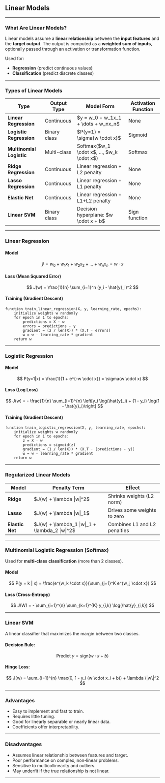 ## **Linear Models**

---

### **What Are Linear Models?**

Linear models assume a **linear relationship** between the **input features** and the **target output**. The output is computed as a **weighted sum of inputs**, optionally passed through an activation or transformation function.

Used for:

* **Regression** (predict continuous values)
* **Classification** (predict discrete classes)

---

### **Types of Linear Models**

| Type                     | Output Type  | Model Form                                       | Activation Function |
| ------------------------ | ------------ | ------------------------------------------------ | ------------------- |
| **Linear Regression**    | Continuous   | \$y = w\_0 + w\_1x\_1 + \dots + w\_nx\_n\$       | None                |
| **Logistic Regression**  | Binary class | \$P(y=1) = \sigma(w \cdot x)\$                   | Sigmoid             |
| **Multinomial Logistic** | Multi-class  | Softmax(\$w\_1 \cdot x\$, ..., \$w\_k \cdot x\$) | Softmax             |
| **Ridge Regression**     | Continuous   | Linear regression + L2 penalty                   | None                |
| **Lasso Regression**     | Continuous   | Linear regression + L1 penalty                   | None                |
| **Elastic Net**          | Continuous   | Linear regression + L1+L2 penalty                | None                |
| **Linear SVM**           | Binary class | Decision hyperplane: \$w \cdot x + b\$           | Sign function       |

---

### **Linear Regression**

#### Model

$$
\hat{y} = w_0 + w_1x_1 + w_2x_2 + \dots + w_nx_n = w \cdot x
$$

#### Loss (Mean Squared Error)

$$
J(w) = \frac{1}{n} \sum_{i=1}^n (y_i - \hat{y}_i)^2
$$

#### Training (Gradient Descent)

```pseudocode
function train_linear_regression(X, y, learning_rate, epochs):
    initialize weights w randomly
    for epoch in 1 to epochs:
        predictions = X · w
        errors = predictions - y
        gradient = (2 / len(X)) * (X.T · errors)
        w = w - learning_rate * gradient
    return w
```

---

### **Logistic Regression**

#### Model

$$
P(y=1|x) = \frac{1}{1 + e^{-w \cdot x}} = \sigma(w \cdot x)
$$

#### Loss (Log Loss)

$$
J(w) = - \frac{1}{n} \sum_{i=1}^{n} \left[y_i \log(\hat{y}_i) + (1 - y_i) \log(1 - \hat{y}_i)\right]
$$

#### Training (Gradient Descent)

```pseudocode
function train_logistic_regression(X, y, learning_rate, epochs):
    initialize weights w randomly
    for epoch in 1 to epochs:
        z = X · w
        predictions = sigmoid(z)
        gradient = (1 / len(X)) * (X.T · (predictions - y))
        w = w - learning_rate * gradient
    return w
```

---

### **Regularized Linear Models**

| Model           | Penalty Term                                        | Effect                       |
| --------------- | --------------------------------------------------- | ---------------------------- |
| **Ridge**       | \$J(w) + \lambda \|w\|^2\$                          | Shrinks weights (L2 norm)    |
| **Lasso**       | \$J(w) + \lambda \|w\|\_1\$                         | Drives some weights to zero  |
| **Elastic Net** | \$J(w) + \lambda\_1 \|w\|\_1 + \lambda\_2 \|w\|^2\$ | Combines L1 and L2 penalties |

---

### **Multinomial Logistic Regression (Softmax)**

Used for **multi-class classification** (more than 2 classes).

#### Model

$$
P(y = k | x) = \frac{e^{w_k \cdot x}}{\sum_{j=1}^K e^{w_j \cdot x}}
$$

#### Loss (Cross-Entropy)

$$
J(W) = - \sum_{i=1}^{n} \sum_{k=1}^{K} y_{i,k} \log(\hat{y}_{i,k})
$$

---

### **Linear SVM**

A linear classifier that maximizes the margin between two classes.

#### Decision Rule:

$$
\text{Predict } y = \text{sign}(w \cdot x + b)
$$

#### Hinge Loss:

$$
J(w) = \sum_{i=1}^{n} \max(0, 1 - y_i (w \cdot x_i + b)) + \lambda \|w\|^2
$$

---

### **Advantages**

* Easy to implement and fast to train.
* Requires little tuning.
* Good for linearly separable or nearly linear data.
* Coefficients offer interpretability.

---

### **Disadvantages**

* Assumes linear relationship between features and target.
* Poor performance on complex, non-linear problems.
* Sensitive to multicollinearity and outliers.
* May underfit if the true relationship is not linear.

---
